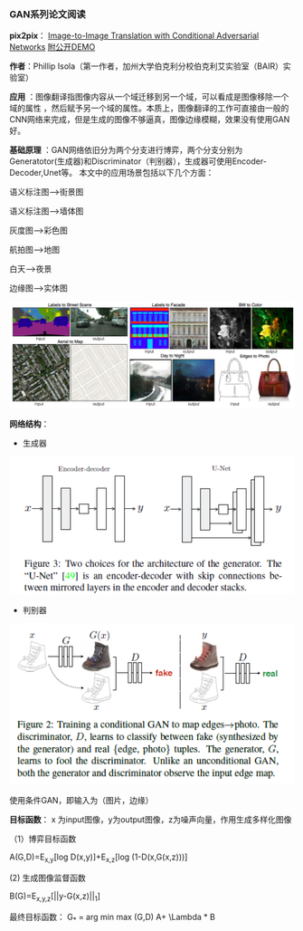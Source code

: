 ### **GAN系列论文阅读**
**pix2pix**： [Image-to-Image Translation with Conditional Adversarial Networks](https://arxiv.org/pdf/1611.07004v1.pdf)
 [附公开DEMO](https://affinelayer.com/pixsrv/)

**作者**：Phillip Isola（第一作者，加州大学伯克利分校伯克利艾实验室（BAIR）实验室）

**应用** ：图像翻译指图像内容从一个域迁移到另一个域，可以看成是图像移除一个域的属性 ，然后赋予另一个域的属性。本质上，图像翻译的工作可直接由一般的CNN网络来完成，但是生成的图像不够逼真，图像边缘模糊，效果没有使用GAN好。

**基础原理** ：GAN网络依旧分为两个分支进行博弈，两个分支分别为Generatotor(生成器)和Discriminator（判别器），生成器可使用Encoder-Decoder,Unet等。
 本文中的应用场景包括以下几个方面：
 
 语义标注图-->街景图
 
 语义标注图-->墙体图 

 灰度图-->彩色图
  
 航拍图-->地图
 
 白天-->夜景
  
 边缘图-->实体图
 
 ![pix2pix](./pic/1.png)

**网络结构**：
 - 生成器
 
 ![生成器](./pic/2.png)
 
 - 判别器
 
  ![判别器](./pic/3.png)
  
 使用条件GAN，即输入为（图片，边缘）
 
**目标函数**：
x 为input图像，y为output图像，z为噪声向量，作用生成多样化图像
  
  （1）博弈目标函数
  
   A(G,D)=E<sub>x,y</sub>[log D(x,y)]+E<sub>x,z</sub>[log (1-D(x,G(x,z)))]
   
   (2) 生成图像监督函数
   
   B(G)=E<sub>x,y,z</sub>[||y-G(x,z)||<sub>1</sub>]
   
   最终目标函数：
   G<sub>*</sub> = arg min max (G,D) A+ \Lambda * B

